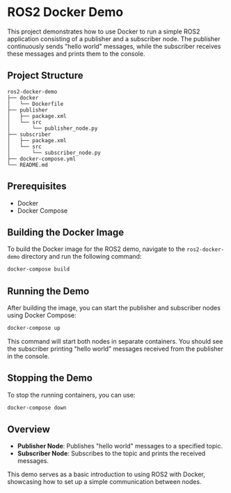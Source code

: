 # ROS2 Docker Demo

This project demonstrates how to use Docker to run a simple ROS2 application consisting of a publisher and a subscriber node. The publisher continuously sends "hello world" messages, while the subscriber receives these messages and prints them to the console.

## Project Structure

```
ros2-docker-demo
├── docker
│   └── Dockerfile
├── publisher
│   ├── package.xml
│   └── src
│       └── publisher_node.py
├── subscriber
│   ├── package.xml
│   └── src
│       └── subscriber_node.py
├── docker-compose.yml
└── README.md
```

## Prerequisites

- Docker
- Docker Compose

## Building the Docker Image

To build the Docker image for the ROS2 demo, navigate to the `ros2-docker-demo` directory and run the following command:

```bash
docker-compose build
```

## Running the Demo

After building the image, you can start the publisher and subscriber nodes using Docker Compose:

```bash
docker-compose up
```

This command will start both nodes in separate containers. You should see the subscriber printing "hello world" messages received from the publisher in the console.

## Stopping the Demo

To stop the running containers, you can use:

```bash
docker-compose down
```

## Overview

- **Publisher Node**: Publishes "hello world" messages to a specified topic.
- **Subscriber Node**: Subscribes to the topic and prints the received messages.

This demo serves as a basic introduction to using ROS2 with Docker, showcasing how to set up a simple communication between nodes.